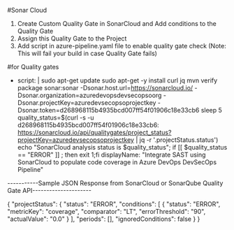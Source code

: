 #Sonar Cloud

1) Create Custom Quality Gate in SonarCloud and Add conditions to the Quality Gate
2) Assign this Quality Gate to the Project
3) Add script in azure-pipeline.yaml file to enable quality gate check (Note: This will fail your build in case Quality Gate fails)

 #for Quality gates
  - script: |
      sudo apt-get update
      sudo apt-get -y install curl jq
      mvn verify package sonar:sonar -Dsonar.host.url=https://sonarcloud.io/ -Dsonar.organization=azuredevopsdevsecopsoorg -Dsonar.projectKey=azuredevsecopsoprojectkey -Dsonar.token=d268968115b4935bcd007ff54f01906c18e33cb6
      sleep 5
      quality_status=$(curl -s -u d268968115b4935bcd007ff54f01906c18e33cb6: https://sonarcloud.io/api/qualitygates/project_status?projectKey=azuredevsecopsoprojectkey | jq -r '.projectStatus.status')
      echo "SonarCloud analysis status is $quality_status"; 
      if [[ $quality_status == "ERROR" ]] ; then exit 1;fi
    displayName: "Integrate SAST using SonarCloud to populate code coverage in Azure DevOps DevSecOps Pipeline"


-----------Sample JSON Response from SonarCloud or SonarQube Quality Gate API---------------------

{
	"projectStatus": {
		"status": "ERROR",
		"conditions": [
			{
				"status": "ERROR",
				"metricKey": "coverage",
				"comparator": "LT",
				"errorThreshold": "90",
				"actualValue": "0.0"
			}
		],
		"periods": [],
		"ignoredConditions": false
	}
}
